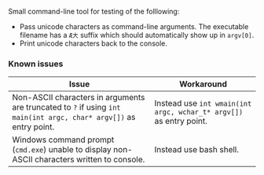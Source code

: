 Small command-line tool for testing of the folllowing:
* Pass unicode characters as command-line arguments. The executable filename has a `Æ大` suffix which should automatically show up in `argv[0]`.
* Print unicode characters back to the console.


### Known issues
|         Issue             |       Workaround       |
|---------------------------|------------------------|
| Non-ASCII characters in arguments are truncated to `?` if using `int main(int argc, char* argv[])` as entry point. | Instead use `int wmain(int argc, wchar_t* argv[])` as entry point. |
| Windows command prompt (`cmd.exe`) unable to display non-ASCII characters written to console. | Instead use bash shell. |
